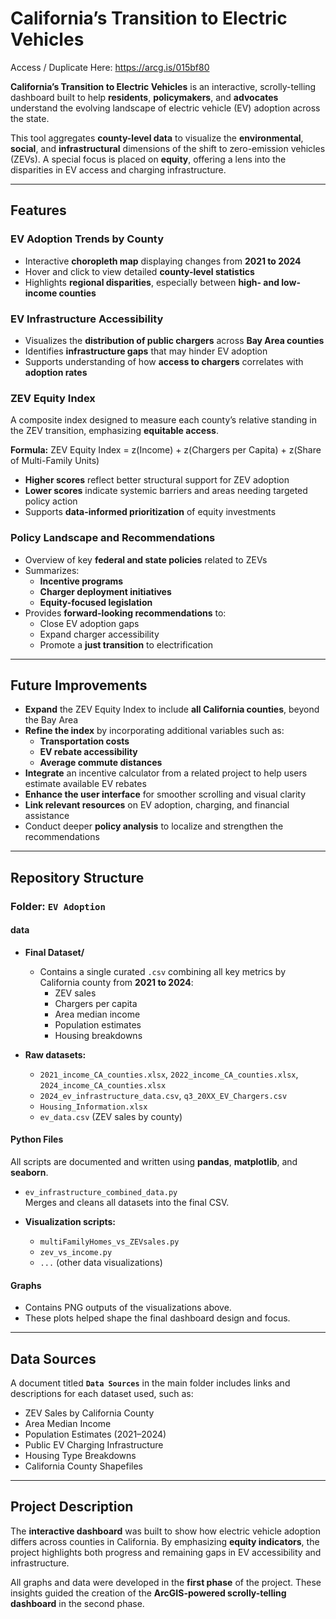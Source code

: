 # California’s Transition to Electric Vehicles

Access / Duplicate Here: https://arcg.is/015bf80

**California’s Transition to Electric Vehicles** is an interactive, scrolly-telling dashboard built to help **residents**, **policymakers**, and **advocates** understand the evolving landscape of electric vehicle (EV) adoption across the state.

This tool aggregates **county-level data** to visualize the **environmental**, **social**, and **infrastructural** dimensions of the shift to zero-emission vehicles (ZEVs). A special focus is placed on **equity**, offering a lens into the disparities in EV access and charging infrastructure.

---

## Features

### EV Adoption Trends by County

- Interactive **choropleth map** displaying changes from **2021 to 2024**
- Hover and click to view detailed **county-level statistics**
- Highlights **regional disparities**, especially between **high- and low-income counties**

### EV Infrastructure Accessibility

- Visualizes the **distribution of public chargers** across **Bay Area counties**
- Identifies **infrastructure gaps** that may hinder EV adoption
- Supports understanding of how **access to chargers** correlates with **adoption rates**

### ZEV Equity Index

A composite index designed to measure each county’s relative standing in the ZEV transition, emphasizing **equitable access**.

**Formula:**
ZEV Equity Index = z(Income) + z(Chargers per Capita) + z(Share of Multi-Family Units)


- **Higher scores** reflect better structural support for ZEV adoption
- **Lower scores** indicate systemic barriers and areas needing targeted policy action
- Supports **data-informed prioritization** of equity investments

### Policy Landscape and Recommendations

- Overview of key **federal and state policies** related to ZEVs
- Summarizes:
  - **Incentive programs**
  - **Charger deployment initiatives**
  - **Equity-focused legislation**
- Provides **forward-looking recommendations** to:
  - Close EV adoption gaps
  - Expand charger accessibility
  - Promote a **just transition** to electrification

---

## Future Improvements

- **Expand** the ZEV Equity Index to include **all California counties**, beyond the Bay Area
- **Refine the index** by incorporating additional variables such as:
  - **Transportation costs**
  - **EV rebate accessibility**
  - **Average commute distances**
- **Integrate** an incentive calculator from a related project to help users estimate available EV rebates
- **Enhance the user interface** for smoother scrolling and visual clarity
- **Link relevant resources** on EV adoption, charging, and financial assistance
- Conduct deeper **policy analysis** to localize and strengthen the recommendations


---

## Repository Structure

### Folder: `EV Adoption`

#### data

- **Final Dataset/**
  - Contains a single curated `.csv` combining all key metrics by California county from **2021 to 2024**:
    - ZEV sales
    - Chargers per capita
    - Area median income
    - Population estimates
    - Housing breakdowns

- **Raw datasets:**
  - `2021_income_CA_counties.xlsx`, `2022_income_CA_counties.xlsx`, `2024_income_CA_counties.xlsx`
  - `2024_ev_infrastructure_data.csv`, `q3_20XX_EV_Chargers.csv`
  - `Housing_Information.xlsx`
  - `ev_data.csv` (ZEV sales by county)

#### Python Files

All scripts are documented and written using **pandas**, **matplotlib**, and **seaborn**.

- `ev_infrastructure_combined_data.py`  
  Merges and cleans all datasets into the final CSV.

- **Visualization scripts:**
  - `multiFamilyHomes_vs_ZEVsales.py`
  - `zev_vs_income.py`
  - `...` (other data visualizations)

#### Graphs

- Contains PNG outputs of the visualizations above.
- These plots helped shape the final dashboard design and focus.

---

## Data Sources

A document titled **`Data Sources`** in the main folder includes links and descriptions for each dataset used, such as:

- ZEV Sales by California County  
- Area Median Income  
- Population Estimates (2021–2024)  
- Public EV Charging Infrastructure  
- Housing Type Breakdowns  
- California County Shapefiles  

---

## Project Description

The **interactive dashboard** was built to show how electric vehicle adoption differs across counties in California. By emphasizing **equity indicators**, the project highlights both progress and remaining gaps in EV accessibility and infrastructure.

All graphs and data were developed in the **first phase** of the project. These insights guided the creation of the **ArcGIS-powered scrolly-telling dashboard** in the second phase.

